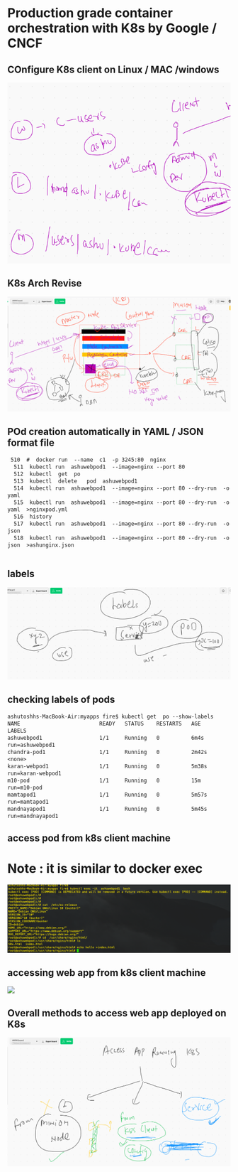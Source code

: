 # Production grade container orchestration with K8s by Google / CNCF 

## COnfigure K8s client on Linux / MAC  /windows 

<img src="k8sclient.png">

## K8s Arch Revise 

<img src="k8srev.png">

## POd creation automatically in YAML / JSON format file 

```
 510  #  docker run  --name  c1  -p 3245:80  nginx 
  511  kubectl run  ashuwebpod1  --image=nginx --port 80 
  512  kubectl  get  po 
  513  kubectl  delete   pod  ashuwebpod1 
  514  kubectl run  ashuwebpod1  --image=nginx --port 80 --dry-run  -o yaml 
  515  kubectl run  ashuwebpod1  --image=nginx --port 80 --dry-run  -o yaml  >nginxpod.yml
  516  history 
  517  kubectl run  ashuwebpod1  --image=nginx --port 80 --dry-run  -o json 
  518  kubectl run  ashuwebpod1  --image=nginx --port 80 --dry-run  -o json  >ashunginx.json 
  
```
## labels 

<img src="labels.png">

## checking labels of pods

```
ashutoshhs-MacBook-Air:myapps fire$ kubectl get  po --show-labels 
NAME                         READY   STATUS    RESTARTS   AGE     LABELS
ashuwebpod1                  1/1     Running   0          6m4s    run=ashuwebpod1
chandra-pod1                 1/1     Running   0          2m42s   <none>
karan-webpod1                1/1     Running   0          5m38s   run=karan-webpod1
m10-pod                      1/1     Running   0          15m     run=m10-pod
mamtapod1                    1/1     Running   0          5m57s   run=mamtapod1
mandnayapod1                 1/1     Running   0          5m45s   run=mandnayapod1

```

## access pod from k8s client machine 

# Note : it is similar to docker exec 

<img src="k8sexec.png">

## accessing web app from k8s client machine 

<img src="k8sportf.png">

## Overall methods to access web app deployed on K8s 

<img src="access.png">




